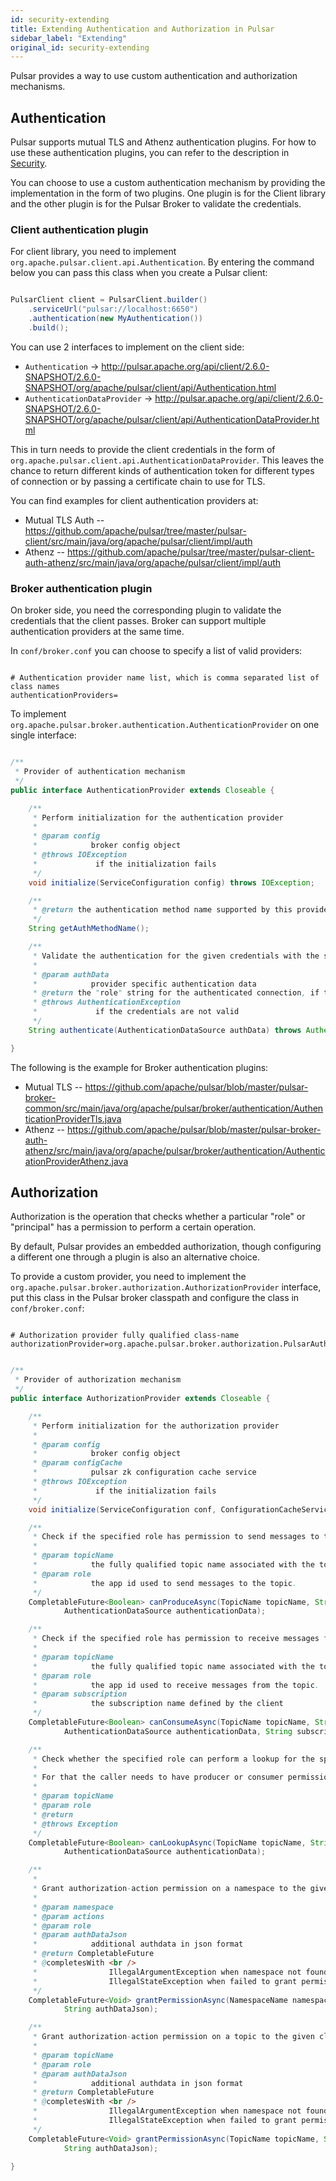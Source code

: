 ```yaml
---
id: security-extending
title: Extending Authentication and Authorization in Pulsar
sidebar_label: "Extending"
original_id: security-extending
---
```


Pulsar provides a way to use custom authentication and authorization mechanisms.

## Authentication

Pulsar supports mutual TLS and Athenz authentication plugins. For how to use these authentication plugins, you can refer to the description in [Security](security-overview).

You can choose to use a custom authentication mechanism by providing the implementation in the form of two plugins. One plugin is for the Client library and the other plugin is for the Pulsar Broker to validate the credentials.

### Client authentication plugin

For client library, you need to implement `org.apache.pulsar.client.api.Authentication`. By entering the command below you can pass this class when you create a Pulsar client:

```java

PulsarClient client = PulsarClient.builder()
    .serviceUrl("pulsar://localhost:6650")
    .authentication(new MyAuthentication())
    .build();

```

You can use 2 interfaces to implement on the client side:
 * `Authentication` -> http://pulsar.apache.org/api/client/2.6.0-SNAPSHOT/2.6.0-SNAPSHOT/org/apache/pulsar/client/api/Authentication.html
 * `AuthenticationDataProvider` -> http://pulsar.apache.org/api/client/2.6.0-SNAPSHOT/2.6.0-SNAPSHOT/org/apache/pulsar/client/api/AuthenticationDataProvider.html


This in turn needs to provide the client credentials in the form of `org.apache.pulsar.client.api.AuthenticationDataProvider`. This leaves the chance to return different kinds of authentication token for different types of connection or by passing a certificate chain to use for TLS.


You can find examples for client authentication providers at:

 * Mutual TLS Auth -- https://github.com/apache/pulsar/tree/master/pulsar-client/src/main/java/org/apache/pulsar/client/impl/auth
 * Athenz -- https://github.com/apache/pulsar/tree/master/pulsar-client-auth-athenz/src/main/java/org/apache/pulsar/client/impl/auth

### Broker authentication plugin

On broker side, you need the corresponding plugin to validate the credentials that the client passes. Broker can support multiple authentication providers at the same time.

In `conf/broker.conf` you can choose to specify a list of valid providers:

```properties

# Authentication provider name list, which is comma separated list of class names
authenticationProviders=

```

To implement `org.apache.pulsar.broker.authentication.AuthenticationProvider` on one single interface:

```java

/**
 * Provider of authentication mechanism
 */
public interface AuthenticationProvider extends Closeable {

    /**
     * Perform initialization for the authentication provider
     *
     * @param config
     *            broker config object
     * @throws IOException
     *             if the initialization fails
     */
    void initialize(ServiceConfiguration config) throws IOException;

    /**
     * @return the authentication method name supported by this provider
     */
    String getAuthMethodName();

    /**
     * Validate the authentication for the given credentials with the specified authentication data
     *
     * @param authData
     *            provider specific authentication data
     * @return the "role" string for the authenticated connection, if the authentication was successful
     * @throws AuthenticationException
     *             if the credentials are not valid
     */
    String authenticate(AuthenticationDataSource authData) throws AuthenticationException;

}

```

The following is the example for Broker authentication plugins:

 * Mutual TLS -- https://github.com/apache/pulsar/blob/master/pulsar-broker-common/src/main/java/org/apache/pulsar/broker/authentication/AuthenticationProviderTls.java
 * Athenz -- https://github.com/apache/pulsar/blob/master/pulsar-broker-auth-athenz/src/main/java/org/apache/pulsar/broker/authentication/AuthenticationProviderAthenz.java

## Authorization

Authorization is the operation that checks whether a particular "role" or "principal" has a permission to perform a certain operation.

By default, Pulsar provides an embedded authorization, though configuring a different one through a plugin is also an alternative choice.

To provide a custom provider, you need to implement the `org.apache.pulsar.broker.authorization.AuthorizationProvider` interface, put this class in the Pulsar broker classpath and configure the class in `conf/broker.conf`:

 ```properties
 
 # Authorization provider fully qualified class-name
 authorizationProvider=org.apache.pulsar.broker.authorization.PulsarAuthorizationProvider
 
 ```

```java

/**
 * Provider of authorization mechanism
 */
public interface AuthorizationProvider extends Closeable {

    /**
     * Perform initialization for the authorization provider
     *
     * @param config
     *            broker config object
     * @param configCache
     *            pulsar zk configuration cache service
     * @throws IOException
     *             if the initialization fails
     */
    void initialize(ServiceConfiguration conf, ConfigurationCacheService configCache) throws IOException;

    /**
     * Check if the specified role has permission to send messages to the specified fully qualified topic name.
     *
     * @param topicName
     *            the fully qualified topic name associated with the topic.
     * @param role
     *            the app id used to send messages to the topic.
     */
    CompletableFuture<Boolean> canProduceAsync(TopicName topicName, String role,
            AuthenticationDataSource authenticationData);

    /**
     * Check if the specified role has permission to receive messages from the specified fully qualified topic name.
     *
     * @param topicName
     *            the fully qualified topic name associated with the topic.
     * @param role
     *            the app id used to receive messages from the topic.
     * @param subscription
     *            the subscription name defined by the client
     */
    CompletableFuture<Boolean> canConsumeAsync(TopicName topicName, String role,
            AuthenticationDataSource authenticationData, String subscription);

    /**
     * Check whether the specified role can perform a lookup for the specified topic.
     *
     * For that the caller needs to have producer or consumer permission.
     *
     * @param topicName
     * @param role
     * @return
     * @throws Exception
     */
    CompletableFuture<Boolean> canLookupAsync(TopicName topicName, String role,
            AuthenticationDataSource authenticationData);

    /**
     *
     * Grant authorization-action permission on a namespace to the given client
     *
     * @param namespace
     * @param actions
     * @param role
     * @param authDataJson
     *            additional authdata in json format
     * @return CompletableFuture
     * @completesWith <br />
     *                IllegalArgumentException when namespace not found<br />
     *                IllegalStateException when failed to grant permission
     */
    CompletableFuture<Void> grantPermissionAsync(NamespaceName namespace, Set<AuthAction> actions, String role,
            String authDataJson);

    /**
     * Grant authorization-action permission on a topic to the given client
     *
     * @param topicName
     * @param role
     * @param authDataJson
     *            additional authdata in json format
     * @return CompletableFuture
     * @completesWith <br />
     *                IllegalArgumentException when namespace not found<br />
     *                IllegalStateException when failed to grant permission
     */
    CompletableFuture<Void> grantPermissionAsync(TopicName topicName, Set<AuthAction> actions, String role,
            String authDataJson);

}

```

